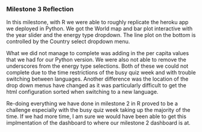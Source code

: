 ### Milestone 3 Reflection

In this milestone, with R we were able to roughly replicate the heroku app we deployed in Python. We got the World map and bar plot interactive with the year slider and the energy type dropdown. The line plot on the bottom is controlled by the Country select dropdown menu. 

What we did not manage to complete was adding in the per capita values that we had for our Python version. We were also not able to remove the underscores from the energy type selections. Both of these we could not complete due to the time restrictions of the busy quiz week and with trouble switching between languages. Another difference was the location of the drop down menus have changed as it was particularly difficult to get the html configuration sorted when switching to a new language. 

Re-doing everything we have done in milestone 2 in R proved to be a challenge especially with the busy quiz week taking up the majority of the time. If we had more time, I am sure we would have been able to get this implmentation of the dashboard to where our milestone 2 dashboard is at.